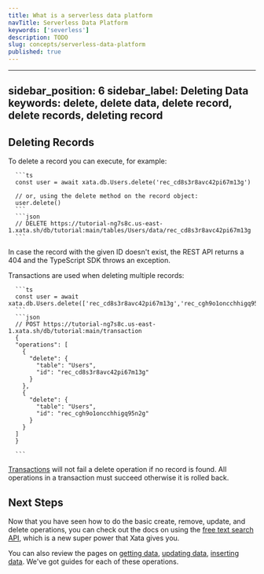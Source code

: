 ```yaml
---
title: What is a serverless data platform
navTitle: Serverless Data Platform
keywords: ['severless']
description: TODO
slug: concepts/serverless-data-platform
published: true
---
```


---
sidebar_position: 6
sidebar_label: Deleting Data
keywords: delete, delete data, delete record, delete records, deleting record
---

## Deleting Records

To delete a record you can execute, for example:

````ts|json
  ```ts
  const user = await xata.db.Users.delete('rec_cd8s3r8avc42pi67m13g')

  // or, using the delete method on the record object:
  user.delete()
  ```
  ```json
  // DELETE https://tutorial-ng7s8c.us-east-1.xata.sh/db/tutorial:main/tables/Users/data/rec_cd8s3r8avc42pi67m13g
  ```
````

In case the record with the given ID doesn't exist, the REST API returns a 404 and the TypeScript SDK throws an exception.

Transactions are used when deleting multiple records:

````ts|json
  ```ts
  const user = await xata.db.Users.delete(['rec_cd8s3r8avc42pi67m13g','rec_cgh9o1oncchhigq95n2g'])
  ```
  ```json
  // POST https://tutorial-ng7s8c.us-east-1.xata.sh/db/tutorial:main/transaction
  {
  "operations": [
    {
      "delete": {
        "table": "Users",
        "id": "rec_cd8s3r8avc42pi67m13g"
      }
    },
    {
      "delete": {
        "table": "Users",
        "id": "rec_cgh9o1oncchhigq95n2g"
      }
    }
  ]
  }

  ```
````

[Transactions](/typescript-client/transaction) will not fail a delete operation if no record is found. All operations in a transaction must succeed otherwise it is rolled back.

## Next Steps

Now that you have seen how to do the basic create, remove, update, and delete operations, you can check out the docs on using the [free text search API](/typescript-client/search), which is a new super power that Xata gives you.

You can also review the pages on [getting data](/typescript-client/get), [updating data](/typescript-client/update), [inserting data](/typescript-client/insert). We've got guides for each of these operations.
